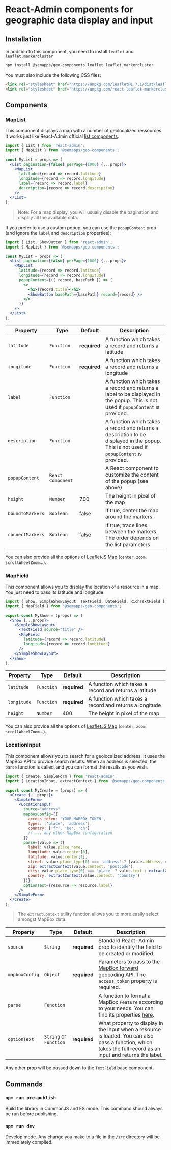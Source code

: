 # React-Admin components for geographic data display and input

## Installation

In addition to this component, you need to install `leaflet` and `leaflet.markercluster`

```bash
npm install @semapps/geo-components leaflet leaflet.markercluster
```

You must also include the following CSS files:

```html
<link rel="stylesheet" href="https://unpkg.com/leaflet@1.7.1/dist/leaflet.css" crossorigin="" />
<link rel="stylesheet" href="https://unpkg.com/react-leaflet-markercluster@3.0.0-rc1/dist/styles.min.css" />
```

## Components

### MapList

This component displays a map with a number of geolocalized ressources. It works just like React-Admin official [list components](https://marmelab.com/react-admin/List.html).

```jsx
import { List } from 'react-admin'; 
import { MapList } from '@semapps/geo-components';

const MyList = props => (
  <List pagination={false} perPage={1000} {...props}>
    <MapList
      latitude={record => record.latitude}
      longitude={record => record.longitude}
      label={record => record.label}
      description={record => record.description}
    />
  </List>
);
```

> Note: For a map display, you will usually disable the pagination and display all the available data.

If you prefer to use a custom popup, you can use the `popupContent` prop (and ignore the `label` and `description` properties):

```jsx
import { List, ShowButton } from 'react-admin';
import { MapList } from '@semapps/geo-components';

const MyList = props => (
  <List pagination={false} perPage={1000} {...props}>
    <MapList
      latitude={record => record.latitude}
      longitude={record => record.longitude}
      popupContent={({ record, basePath }) => (
        <>
          <h1>{record.title}</h1>
          <ShowButton basePath={basePath} record={record} />
        </>
      )}
    />
  </List>
);
```

| Property | Type | Default | Description |
| -------- | ---- | ------- | ----------- |
| `latitude` | `Function` | **required** | A function which takes a record and returns a latitude |
| `longitude` | `Function` | **required** | A function which takes a record and returns a longitude |
| `label` | `Function` | | A function which takes a record and returns a label to be displayed in the popup. This is not used if `popupContent` is provided. |
| `description` | `Function` | | A function which takes a record and returns a description to be displayed in the popup. This is not used if `popupContent` is provided. |
| `popupContent` | `React Component` |  | A React component to customize the content of the popup (see above) |
| `height` | `Number` | 700 | The height in pixel of the map |
| `boundToMarkers` | `Boolean` | false | If true, center the map around the markers. |
| `connectMarkers` | `Boolean` | false | If true, trace lines between the markers. The order depends on the list parameters |

You can also provide all the options of [LeafletJS Map](https://leafletjs.com/reference-1.7.1.html#map) (`center`, `zoom`, `scrollWheelZoom`...).


### MapField

This component allows you to display the location of a resource in a map. You just need to pass its latitude and longitude.

```jsx
import { Show, SimpleShowLayout, TextField, DateField, RichTextField } from 'react-admin';
import { MapField } from '@semapps/geo-components';

export const MyShow = (props) => (
  <Show {...props}>
    <SimpleShowLayout>
      <TextField source="title" />
      <MapField
        latitude={record => record.latitude}
        longitude={record => record.longitude}
      />
    </SimpleShowLayout>
  </Show>
);
```

| Property | Type | Default | Description |
| -------- | ---- | ------- | ----------- |
| `latitude` | `Function` | **required** | A function which takes a record and returns a latitude |
| `longitude` | `Function` | **required** | A function which takes a record and returns a longitude |
| `height` | `Number` | 400 | The height in pixel of the map |

You can also provide all the options of [LeafletJS Map](https://leafletjs.com/reference-1.7.1.html#map) (`center`, `zoom`, `scrollWheelZoom`...).

### LocationInput

This component allows you to search for a geolocalized address. It uses the MapBox API to provide search results. When an address is selected, the `parse` function is called, and you can format the results as you wish.

```jsx
import { Create, SimpleForm } from 'react-admin';
import { LocationInput, extractContext } from '@semapps/geo-components';

export const MyCreate = (props) => (
  <Create {...props}>
    <SimpleForm>
      <LocationInput
        source="address"
        mapboxConfig={{
          access_token: 'YOUR_MABPOX_TOKEN',
          types: ['place', 'address'],
          country: ['fr', 'be', 'ch']
          // ... any other MapBox configuration
        }}
        parse={value => ({
          label: value.place_name,
          longitude: value.center[0],
          latitude: value.center[1],
          street: value.place_type[0] === 'address' ? [value.address, value.text].join(' ') : undefined,
          zip: extractContext(value.context, 'postcode'),
          city: value.place_type[0] === 'place' ? value.text : extractContext(value.context, 'place'),
          country: extractContext(value.context, 'country')
        })}
        optionText={resource => resource.label}
      />
    </SimpleForm>
  </Create>
);
```

> The `extractContext` utility function allows you to more easily select amongst MapBox data.

| Property | Type | Default | Description |
| -------- | ---- | ------- | ----------- |
| `source` | `String` | **required** | Standard React-Admin prop to identify the field to be created or modified. |
| `mapboxConfig` | `Object` | **required** | Parameters to pass to the [MapBox forward geocoding API](https://docs.mapbox.com/api/search/geocoding/#forward-geocoding). The `access_token` property is required. |
| `parse` | `Function` | | A function to format a MapBox `Feature` according to your needs. You can find its properties [here](https://docs.mapbox.com/api/search/geocoding/#geocoding-response-object). |
| `optionText` | `String` or `Function` | **required** | What property to display in the input when a resource is loaded. You can also pass a function, which takes the full record as an input and returns the label. |

Any other prop will be passed down to the `TextField` base component.

## Commands

### `npm run pre-publish`

Build the library in CommonJS and ES mode.
This command should always be run before publishing.

### `npm run dev`

Develop mode. Any change you make to a file in the `/src` directory will be immediately compiled.
